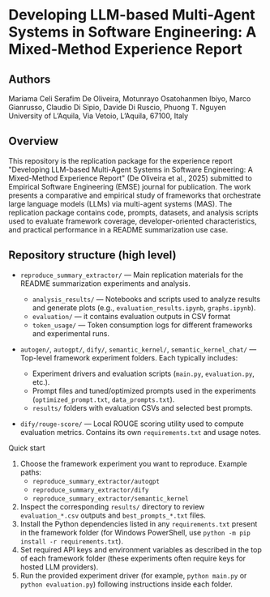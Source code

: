 # Developing LLM-based Multi-Agent Systems in Software Engineering: A Mixed-Method Experience Report



## Authors

Mariama Celi Serafim De Oliveira, Motunrayo Osatohanmen Ibiyo, Marco Gianrusso, Claudio Di Sipio, Davide Di Ruscio, Phuong T. Nguyen  
University of L’Aquila, Via Vetoio, L’Aquila, 67100, Italy

## Overview

This repository is the replication package for the experience report "Developing LLM-based Multi-Agent Systems in Software Engineering: A Mixed-Method Experience Report" (De Oliveira et al., 2025) submitted to Empirical Software Engineering (EMSE) journal for publication. The work presents a comparative and empirical study of frameworks that orchestrate large language models (LLMs) via multi-agent systems (MAS). The replication package contains code, prompts, datasets, and analysis scripts used to evaluate framework coverage, developer-oriented characteristics, and practical performance in a README summarization use case.


## Repository structure (high level)

- `reproduce_summary_extractor/` — Main replication materials for the README summarization experiments and analysis.
  - `analysis_results/` — Notebooks and scripts used to analyze results and generate plots (e.g., `evaluation_results.ipynb`, `graphs.ipynb`).
  - `evaluation/` — it contains evaluation outputs in CSV format  
  - `token_usage/` — Token consumption logs for different frameworks and experimental runs.

- `autogen/`, `autogpt/`, `dify/`, `semantic_kernel/`, `semantic_kernel_chat/` — Top-level framework experiment folders. Each typically includes:
  - Experiment drivers and evaluation scripts (`main.py`, `evaluation.py`, etc.).
  - Prompt files and tuned/optimized prompts used in the experiments (`optimized_prompt.txt`, `data_prompts.txt`).
  - `results/` folders with evaluation CSVs and selected best prompts.

- `dify/rouge-score/` — Local ROUGE scoring utility used to compute evaluation metrics. Contains its own `requirements.txt` and usage notes.

Quick start

1. Choose the framework experiment you want to reproduce. Example paths:
   - `reproduce_summary_extractor/autogpt`
   - `reproduce_summary_extractor/dify`
   - `reproduce_summary_extractor/semantic_kernel`
2. Inspect the corresponding `results/` directory to review `evaluation_*.csv` outputs and `best_prompts_*.txt` files.
3. Install the Python dependencies listed in any `requirements.txt` present in the framework folder (for Windows PowerShell, use `python -m pip install -r requirements.txt`).
4. Set required API keys and environment variables as described in the top of each framework folder (these experiments often require keys for hosted LLM providers).
5. Run the provided experiment driver (for example, `python main.py` or `python evaluation.py`) following instructions inside each folder.






